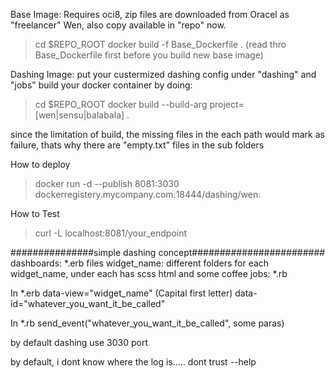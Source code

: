 Base Image:
Requires oci8, zip files are downloaded from Oracel as "freelancer" Wen, also copy available in "repo" now.
>cd $REPO_ROOT
>docker build -f Base_Dockerfile .
(read thro Base_Dockerfile first before you build new base image)



Dashing Image:
put your custermized dashing config under "dashing" and "jobs"
build your docker container by doing:
>cd $REPO_ROOT
>docker build --build-arg project=[wen|sensu|balabala] .


since the limitation of build, the missing files in the each path would mark as failure, thats why there are "empty.txt" files in the sub folders


How to deploy
>docker run -d --publish 8081:3030 dockerregistery.mycompany.com:18444/dashing/wen:<version>

How to Test
>curl -L localhost:8081/your_endpoint


###############simple dashing concept########################
dashboards:
  *.erb files
widget_name:
  different folders for each widget_name, under each has scss html and some coffee
jobs:
  *.rb

In *.erb
 data-view="widget_name"  (Capital first letter)
 data-id="whatever_you_want_it_be_called" 

In *.rb
 send_event("whatever_you_want_it_be_called", some paras)

by default dashing use 3030 port

by default, i dont know where the log is..... dont trust --help

